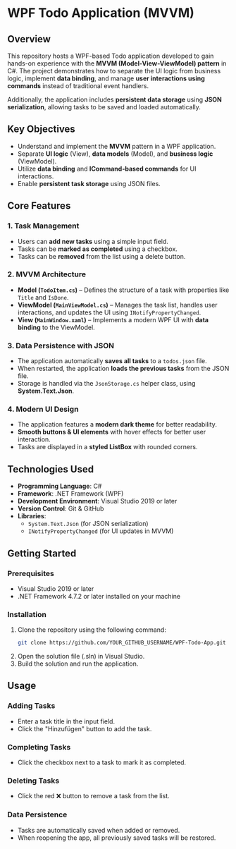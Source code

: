 # WPF Todo Application (MVVM)

## Overview
This repository hosts a WPF-based Todo application developed to gain hands-on experience with the **MVVM (Model-View-ViewModel) pattern** in C#. The project demonstrates how to separate the UI logic from business logic, implement **data binding**, and manage **user interactions using commands** instead of traditional event handlers.

Additionally, the application includes **persistent data storage** using **JSON serialization**, allowing tasks to be saved and loaded automatically.

## Key Objectives
- Understand and implement the **MVVM** pattern in a WPF application.
- Separate **UI logic** (View), **data models** (Model), and **business logic** (ViewModel).
- Utilize **data binding** and **ICommand-based commands** for UI interactions.
- Enable **persistent task storage** using JSON files.

## Core Features
### **1. Task Management**
   - Users can **add new tasks** using a simple input field.
   - Tasks can be **marked as completed** using a checkbox.
   - Tasks can be **removed** from the list using a delete button.

### **2. MVVM Architecture**
   - **Model (`TodoItem.cs`)** – Defines the structure of a task with properties like `Title` and `IsDone`.
   - **ViewModel (`MainViewModel.cs`)** – Manages the task list, handles user interactions, and updates the UI using `INotifyPropertyChanged`.
   - **View (`MainWindow.xaml`)** – Implements a modern WPF UI with **data binding** to the ViewModel.

### **3. Data Persistence with JSON**
   - The application automatically **saves all tasks** to a `todos.json` file.
   - When restarted, the application **loads the previous tasks** from the JSON file.
   - Storage is handled via the `JsonStorage.cs` helper class, using **System.Text.Json**.

### **4. Modern UI Design**
   - The application features a **modern dark theme** for better readability.
   - **Smooth buttons & UI elements** with hover effects for better user interaction.
   - Tasks are displayed in a **styled ListBox** with rounded corners.

## Technologies Used
- **Programming Language**: C#
- **Framework**: .NET Framework (WPF)
- **Development Environment**: Visual Studio 2019 or later
- **Version Control**: Git & GitHub
- **Libraries**:
  - `System.Text.Json` (for JSON serialization)
  - `INotifyPropertyChanged` (for UI updates in MVVM)

## Getting Started

### Prerequisites
- Visual Studio 2019 or later
- .NET Framework 4.7.2 or later installed on your machine

### Installation
1. Clone the repository using the following command:
   ```bash
   git clone https://github.com/YOUR_GITHUB_USERNAME/WPF-Todo-App.git
2. Open the solution file (.sln) in Visual Studio.
3. Build the solution and run the application.

## Usage
### Adding Tasks
  - Enter a task title in the input field.
  - Click the "Hinzufügen" button to add the task.
### Completing Tasks
  - Click the checkbox next to a task to mark it as completed.
### Deleting Tasks
  - Click the red ❌ button to remove a task from the list.
### Data Persistence
  - Tasks are automatically saved when added or removed.
  - When reopening the app, all previously saved tasks will be restored.
